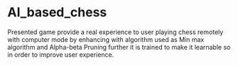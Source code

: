 # AI_based_chess
Presented game provide a real experience to user playing chess remotely with computer mode by enhancing with algorithm used as Min max algorithm and Alpha-beta Pruning further it is trained to make it learnable so in order to improve user experience.
